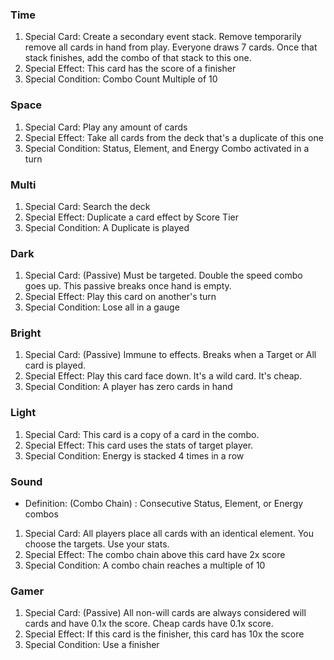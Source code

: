 ### Time
1. Special Card: Create a secondary event stack. Remove temporarily remove all cards in hand from play. Everyone draws 7 cards. Once that stack finishes, add the combo of that stack to this one.
2. Special Effect: This card has the score of a finisher
3. Special Condition: Combo Count Multiple of 10

### Space
1. Special Card: Play any amount of cards
1. Special Effect: Take all cards from the deck that's a duplicate of this one
2. Special Condition: Status, Element, and Energy Combo activated in a turn


### Multi
1. Special Card: Search the deck
1. Special Effect: Duplicate a card effect by Score Tier
2. Special Condition: A Duplicate is played


### Dark
1. Special Card: (Passive) Must be targeted. Double the speed combo goes up. This passive breaks once hand is empty.
2. Special Effect: Play this card on another's turn
3. Special Condition: Lose all in a gauge

### Bright
1. Special Card: (Passive) Immune to effects. Breaks when a Target or All card is played.
2. Special Effect: Play this card face down. It's a wild card. It's cheap.
3. Special Condition: A player has zero cards in hand


### Light
1. Special Card: This card is a copy of a card in the combo.
2. Special Effect: This card uses the stats of target player.
3. Special Condition: Energy is stacked 4 times in a row

### Sound
- Definition: (Combo Chain) : Consecutive Status, Element, or Energy combos
1. Special Card: All players place all cards with an identical element. You choose the targets. Use your stats.
2. Special Effect: The combo chain above this card have 2x score
3. Special Condition: A combo chain reaches a multiple of 10


### Gamer
1. Special Card: (Passive) All non-will cards are always considered will cards and have 0.1x the score. Cheap cards have 0.1x score.
2. Special Effect: If this card is the finisher, this card has 10x the score
3. Special Condition: Use a finisher